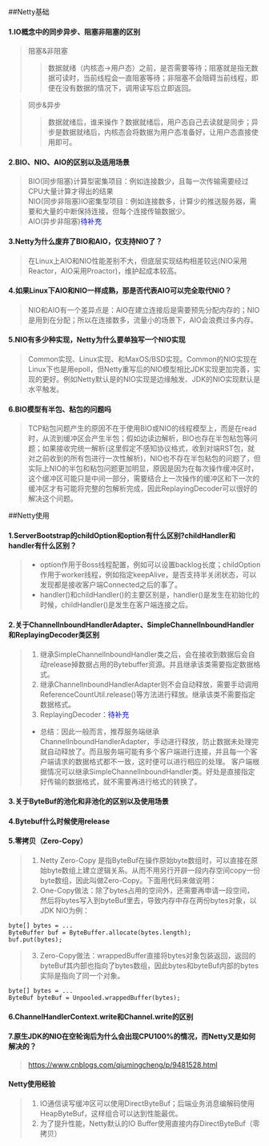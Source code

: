 ##Netty基础
#### 1.IO概念中的同步异步、阻塞非阻塞的区别
> 阻塞&非阻塞   
>> 数据就绪（内核态->用户态）之前，是否需要等待；阻塞就是指无数据可读时，当前线程会一直阻塞等待；非阻塞不会阻碍当前线程，即便在没有数据的情况下，调用读写后立即返回。      

> 同步&异步   
>> 数据就绪后，谁来操作？数据就绪后，用户态自己去读就是同步；异步是数据就绪后，内核态会将数据为用户态准备好，让用户态直接使用即可。

#### 2.BIO、NIO、AIO的区别以及适用场景
> BIO(同步阻塞)计算型密集项目：例如连接数少，且每一次传输需要经过CPU大量计算才得出的结果    
> NIO(同步非阻塞)IO密集型项目：例如连接数多，计算少的推送服务器，需要和大量的中断保持连接，但每个连接传输数据少。   
> AIO(异步非阻塞)<font color="blue">待补充</font>  

#### 3.Netty为什么废弃了BIO和AIO，仅支持NIO了？
> 在Linux上AIO和NIO性能差别不大，但底层实现结构相差较远(NIO采用Reactor，AIO采用Proactor)，维护起成本较高。

#### 4.如果Linux下AIO和NIO一样成熟，那是否代表AIO可以完全取代NIO？
> NIO和AIO有一个差异点是：AIO在建立连接后是需要预先分配内存的；NIO是用到在分配；所以在连接数多，流量小的场景下，AIO会浪费过多内存。
 
#### 5.NIO有多少种实现，Netty为什么要单独写一个NIO实现
> Common实现、Linux实现、和MaxOS/BSD实现。Common的NIO实现在Linux下也是用epoll，但Netty重写后的NIO模型相比JDK实现更加完善，实现的更好。例如Netty默认是的NIO实现是边缘触发、JDK的NIO实现默认是水平触发。

#### 6.BIO模型有半包、粘包的问题吗 
> TCP粘包问题产生的原因不在于使用BIO或NIO的线程模型上，而是在read时，从流到缓冲区会产生半包；假如边读边解析，BIO也存在半包粘包等问题；如果接收完统一解析(这里假定不感知协议格式，收到对端RST包，就对之前收到的所有包进行一次性解析)，NIO也不存在半包粘包的问题了，但实际上NIO的半包和粘包问题更加明显，原因是因为在每次操作缓冲区时，这个缓冲区可能只是中间一部分，需要结合上一次操作的缓冲区和下一次的缓冲区才有可能将完整的包解析完成，因此ReplayingDecoder可以很好的解决这个问题。

##Netty使用
#### 1.ServerBootstrap的childOption和option有什么区别?childHandler和handler有什么区别？
> * option作用于Boss线程配置，例如可以设置backlog长度；childOption作用于worker线程，例如指定keepAlive，是否支持半关闭状态，可以发现都是接收客户端Connected之后的事了。
> * handler()和childHandler()的主要区别是，handler()是发生在初始化的时候，childHandler()是发生在客户端连接之后。

#### 2.关于ChannelInboundHandlerAdapter、SimpleChannelInboundHandler和ReplayingDecoder类区别
> 1. 继承SimpleChannelInboundHandler类之后，会在接收到数据后会自动release掉数据占用的Bytebuffer资源。并且继承该类需要指定数据格式。
> 2. 继承ChannelInboundHandlerAdapter则不会自动释放，需要手动调用ReferenceCountUtil.release()等方法进行释放。继承该类不需要指定数据格式。
> 3. ReplayingDecoder：<font color="blue">待补充</font>  
> * 总结：因此一般而言，推荐服务端继承ChannelInboundHandlerAdapter，手动进行释放，防止数据未处理完就自动释放了。而且服务端可能有多个客户端进行连接，并且每一个客户端请求的数据格式都不一致，这时便可以进行相应的处理。 客户端根据情况可以继承SimpleChannelInboundHandler类。好处是直接指定好传输的数据格式，就不需要再进行格式的转换了。

#### 3.关于ByteBuf的池化和非池化的区别以及使用场景

#### 4.Bytebuf什么时候使用release

#### 5.零拷贝（Zero-Copy）
> 1. Netty Zero-Copy 是指ByteBuf在操作原始byte数组时，可以直接在原始byte数组上建立逻辑关系。从而不用另行开辟一段内存空间copy一份byte数组，因此叫做Zero-Copy。下面用代码来做说明：  
> 2. One-Copy做法：除了bytes占用的空间外，还需要再申请一段空间，然后将bytes写入到byteBuf里去，导致内存中存在两份bytes对象，以JDK NIO为例：  
```
byte[] bytes = ...
ByteBuffer buf = ByteBuffer.allocate(bytes.length);   
buf.put(bytes);
```
> 3. Zero-Copy做法：wrappedBuffer直接将bytes对象包装返回，返回的byteBuf其内部也指向了bytes数组，因此bytes和byteBuf内部的bytes实际是指向了同一个对象。 
```
byte[] bytes = ...  
ByteBuf byteBuf = Unpooled.wrappedBuffer(bytes);  
```

#### 6.ChannelHandlerContext.write和Channel.write的区别
> 

#### 7.原生JDK的NIO在空轮询后为什么会出现CPU100%的情况，而Netty又是如何解决的？
> https://www.cnblogs.com/qiumingcheng/p/9481528.html

#### Netty使用经验
> 1. IO通信读写缓冲区可以使用DirectByteBuf；后端业务消息编解码使用HeapByteBuf，这样组合可以达到性能最优。
> 2. 为了提升性能，Netty默认的IO Buffer使用直接内存DirectByteBuf（零拷贝）